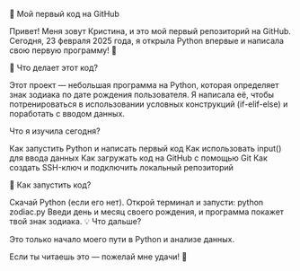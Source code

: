 🌟 Мой первый код на GitHub

Привет! Меня зовут Кристина, и это мой первый репозиторий на GitHub. Сегодня, 23 февраля 2025 года, я открыла Python впервые и написала свою первую программу! 🎉

🔮 Что делает этот код?

Этот проект — небольшая программа на Python, которая определяет знак зодиака по дате рождения пользователя. Я написала её, чтобы потренироваться в использовании условных конструкций (if-elif-else) и поработать с вводом данных.

 Что я изучила сегодня?

 Как запустить Python и написать первый код
 Как использовать input() для ввода данных
 Как загружать код на GitHub с помощью Git
 Как создать SSH-ключ и подключить локальный репозиторий

🔗 Как запустить код?

Скачай Python (если его нет).
Открой терминал и запусти:
python zodiac.py
Введи день и месяц своего рождения, и программа покажет твой знак зодиака.
💡 Что дальше?

Это только начало моего пути в Python и анализе данных.  

Если ты читаешь это — пожелай мне удачи! 🚀
